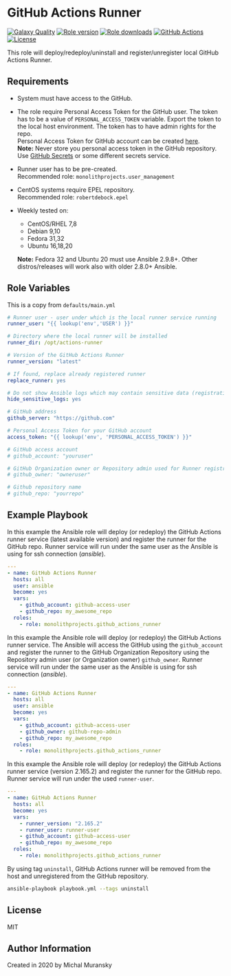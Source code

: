 # GitHub Actions Runner

[![Galaxy Quality](https://img.shields.io/ansible/quality/47375?style=flat&logo=ansible)](https://galaxy.ansible.com/monolithprojects/github_actions_runner)
[![Role version](https://img.shields.io/github/v/release/MonolithProjects/ansible-github_actions_runner)](https://galaxy.ansible.com/monolithprojects/github_actions_runner)
[![Role downloads](https://img.shields.io/ansible/role/d/47375)](https://galaxy.ansible.com/monolithprojects/github_actions_runner)
[![GitHub Actions](https://github.com/MonolithProjects/ansible-github_actions_runner/workflows/molecule%20test/badge.svg?branch=master)](https://github.com/MonolithProjects/ansible-github_actions_runner/actions)
[![License](https://img.shields.io/github/license/MonolithProjects/ansible-github_actions_runner)](https://github.com/MonolithProjects/ansible-github_actions_runner/blob/master/LICENSE)

This role will deploy/redeploy/uninstall and register/unregister local GitHub Actions Runner.

## Requirements

* System must have access to the GitHub.

* The role require Personal Access Token for the GitHub user. The token has to be a value of `PERSONAL_ACCESS_TOKEN` variable.
Export the token to the local host environment. The token has to have admin rights for the repo.  
Personal Access Token for GitHub account can be created [here](https://github.com/settings/tokens).  
**Note:** Never store you personal access token in the GitHub repository. Use [GitHub Secrets](https://help.github.com/en/actions/configuring-and-managing-workflows/creating-and-storing-encrypted-secrets) or some different secrets service.

* Runner user has to be pre-created.  
  Recommended role: `monolithprojects.user_management`

* CentOS systems require EPEL repository.  
  Recommended role: `robertdebock.epel`

* Weekly tested on:
  * CentOS/RHEL 7,8
  * Debian 9,10
  * Fedora 31,32
  * Ubuntu 16,18,20

  **Note:** Fedora 32 and Ubuntu 20 must use Ansible 2.9.8+. Other distros/releases will work also with older 2.8.0+ Ansible.

## Role Variables

This is a copy from `defaults/main.yml`

```yaml
# Runner user - user under which is the local runner service running
runner_user: "{{ lookup('env','USER') }}"

# Directory where the local runner will be installed
runner_dir: /opt/actions-runner

# Version of the GitHub Actions Runner
runner_version: "latest"

# If found, replace already registered runner
replace_runner: yes

# Do not show Ansible logs which may contain sensitive data (registration token)
hide_sensitive_logs: yes

# GitHub address
github_server: "https://github.com"

# Personal Access Token for your GitHub account
access_token: "{{ lookup('env', 'PERSONAL_ACCESS_TOKEN') }}"

# GitHub access account
# github_account: "youruser"

# GitHub Organization owner or Repository admin used for Runner registration (can be omitted if it is the same as "github_account")
# github_owner: "owneruser"

# Github repository name
# github_repo: "yourrepo"
```

## Example Playbook

In this example the Ansible role will deploy (or redeploy) the GitHub Actions runner service (latest available version) and register the runner for the GitHub repo.
Runner service will run under the same user as the Ansible is using for ssh connection (*ansible*).

```yaml
---
- name: GitHub Actions Runner
  hosts: all
  user: ansible
  become: yes
  vars:
    - github_account: github-access-user
    - github_repo: my_awesome_repo
  roles:
    - role: monolithprojects.github_actions_runner
```

In this example the Ansible role will deploy (or redeploy) the GitHub Actions runner service. The Ansible will access the GitHub using the `github_account` and register the runner to the GitHub Organization Repository using the Repository admin user (or Organization owner) `github_owner`.
Runner service will run under the same user as the Ansible is using for ssh connection (*ansible*).

```yaml
---
- name: GitHub Actions Runner
  hosts: all
  user: ansible
  become: yes
  vars:
    - github_account: github-access-user
    - github_owner: github-repo-admin
    - github_repo: my_awesome_repo
  roles:
    - role: monolithprojects.github_actions_runner
```

In this example the Ansible role will deploy (or redeploy) the GitHub Actions runner service (version 2.165.2) and register the runner for the GitHub repo. Runner service will run under the used `runner-user`.

```yaml
---
- name: GitHub Actions Runner
  hosts: all
  become: yes
  vars:
    - runner_version: "2.165.2"
    - runner_user: runner-user
    - github_account: github-access-user
    - github_repo: my_awesome_repo
  roles:
    - role: monolithprojects.github_actions_runner
```

By using tag `uninstall`, GitHub Actions runner will be removed from the host and unregistered from the GitHub repository.

```bash
ansible-playbook playbook.yml --tags uninstall
```

## License

MIT

## Author Information

Created in 2020 by Michal Muransky
